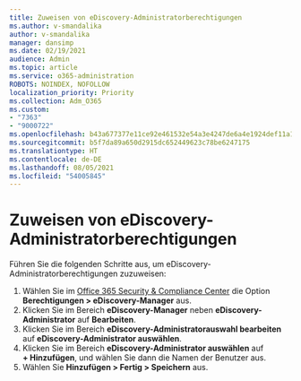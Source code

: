 ```yaml
---
title: Zuweisen von eDiscovery-Administratorberechtigungen
ms.author: v-smandalika
author: v-smandalika
manager: dansimp
ms.date: 02/19/2021
audience: Admin
ms.topic: article
ms.service: o365-administration
ROBOTS: NOINDEX, NOFOLLOW
localization_priority: Priority
ms.collection: Adm_O365
ms.custom:
- "7363"
- "9000722"
ms.openlocfilehash: b43a677377e11ce92e461532e54a3e4247de6a4e1924def11a14f4956b3d8de8
ms.sourcegitcommit: b5f7da89a650d2915dc652449623c78be6247175
ms.translationtype: HT
ms.contentlocale: de-DE
ms.lasthandoff: 08/05/2021
ms.locfileid: "54005845"
---
```

# <a name="assign-ediscovery-administrator-permissions"></a>Zuweisen von eDiscovery-Administratorberechtigungen

Führen Sie die folgenden Schritte aus, um eDiscovery-Administratorberechtigungen zuzuweisen:

1. Wählen Sie im [Office 365 Security & Compliance Center](https://sip.protection.office.com/) die Option **Berechtigungen > eDiscovery-Manager** aus.
2. Klicken Sie im Bereich **eDiscovery-Manager** neben **eDiscovery-Administrator** auf **Bearbeiten**.
3. Klicken Sie im Bereich **eDiscovery-Administratorauswahl bearbeiten** auf **eDiscovery-Administrator auswählen**.
4. Klicken Sie im Bereich **eDiscovery-Administrator auswählen** auf **+ Hinzufügen**, und wählen Sie dann die Namen der Benutzer aus.
5. Wählen Sie **Hinzufügen > Fertig > Speichern** aus.